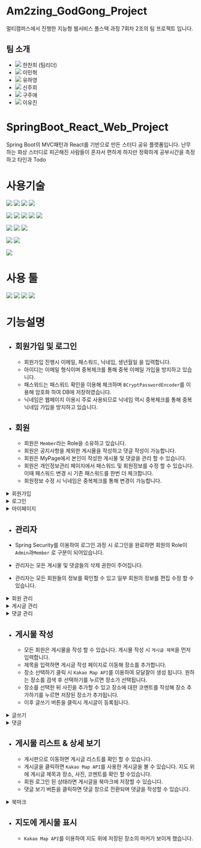 # Am2zing_GodGong_Project

멀티캠퍼스에서 진행한 지능형 웹서비스 풀스택 과정 7회차 2조의 팀 프로젝트 입니다.

## 팀 소개

- <img src="https://img.shields.io/badge/backend-6DB33F?style=flat-square&logo=SpringBoot&logoColor=white"/></a> 한찬희 (팀리더) 
- <img src="https://img.shields.io/badge/backend-6DB33F?style=flat-square&logo=SpringBoot&logoColor=white"/></a> 이민혁
- <img src="https://img.shields.io/badge/backend-6DB33F?style=flat-square&logo=SpringBoot&logoColor=white"/></a> 유하영
- <img src="https://img.shields.io/badge/frontend-61DAFB?style=flat-square&logo=React&logoColor=white"/></a> 신주희
- <img src="https://img.shields.io/badge/frontend-61DAFB?style=flat-square&logo=React&logoColor=white"/></a> 구주애
- <img src="https://img.shields.io/badge/frontend-61DAFB?style=flat-square&logo=React&logoColor=white"/></a> 이유진

# SpringBoot_React_Web_Project

Spring Boot의 MVC패턴과 React를 기반으로 만든 스터디 공유 플랫폼입니다. 난무하는 화상 스터디로 피곤해진 사람들이 혼자서 편하게 하지만 정확하게 공부시간을 측정하고 
타인과 Todo 

# 사용기술

<img src="https://img.shields.io/badge/Java-007396?style=flat-square&logo=Java&logoColor=white"/></a>
<img src="https://img.shields.io/badge/SpringBoot-6DB33F?style=flat-square&logo=SpringBoot&logoColor=white"/></a>
<img src="https://img.shields.io/badge/SpringSecurity-6DB33F?style=flat-square&logo=SpringBoot&logoColor=white"/></a>
<img src="https://img.shields.io/badge/JWT-6DB33F?style=flat-square&logo=JSONWebTokens&logoColor=white"/></a>

<img src="https://img.shields.io/badge/React-61DAFB?style=flat-square&logo=React&logoColor=white"/></a>
<img src="https://img.shields.io/badge/JavaScript-F7DF1E?style=flat-square&logo=JavaScript&logoColor=white"/></a>
<img src="https://img.shields.io/badge/CSS3-1572B6?style=flat-square&logo=CSS3&logoColor=white"/></a>
<img src="https://img.shields.io/badge/Bootstrap-7952B3?style=flat-square&logo=Bootstrap&logoColor=white"/></a>
<img src="https://img.shields.io/badge/Styled-components-DB7093?style=flat-square&logo=tyledcomponents&logoColor=white"/></a>

<img src="https://img.shields.io/badge/Redis-DC382D?style=flat-square&logo=Redis&logoColor=white"/></a>
<img src="https://img.shields.io/badge/MySQL-4479A1?style=flat-square&logo=MySQL&logoColor=white"/></a>
<img src="https://img.shields.io/badge/Hibernate-59666C?style=flat-square&logo=Hibernate&logoColor=white"/></a>

<img src="https://img.shields.io/badge/Naver_Sentiment_API-03C75A?style=flat-square&logo=Naver&logoColor=white"/></a>
<img src="https://img.shields.io/badge/Teachable_machine-4285F4?style=flat-square&logo=Google&logoColor=white"/></a>

<img src="https://img.shields.io/badge/Teachable_machine_API-4285F4?style=flat-square&logo=Google&logoColor=white"/></a>
# 사용 툴

<img src="https://img.shields.io/badge/IntelliJ_IDEA-000000?style=flat-square&logo=IntelliJIDEA&logoColor=white"/></a>
<img src="https://img.shields.io/badge/Visual_Studio_Code-007ACC?style=flat-square&logo=VisualStudioCode&logoColor=white"/></a>
<img src="https://img.shields.io/badge/Slack-4A154B?style=flat-square&logo=Slack&logoColor=white"/></a>
<img src="https://img.shields.io/badge/GitHub-181717?style=flat-square&logo=Slack&logoColor=white"/></a>



# 기능설명

- ## 회원가입 및 로그인

  - 회원가입 진행시 이메일, 패스워드, 닉네임, 생년월일 을 입력합니다.
  - 아이디는 이메일 형식이며 중복체크를 통해 중복 이메일 가입을 방지하고 있습니다.
  - 패스워드는 패스워드 확인을 이용해 체크하며 `BCryptPasswordEncoder`를 이용해 암호화 하여 DB에 저장하였습니다.
  - 닉네임은 웹페이지 이용시 주로 사용되므로 닉네임 역시 중복체크를 통해 중복 닉네임 가입을 방지하고 있습니다.

- ## 회원

  - 회원은 `Member`라는 Role을 소유하고 있습니다.
  - 회원은 공지사항을 제외한 게시물을 작성하고 댓글 작성이 가능합니다.
  - 회원은 MyPage에서 본인이 작성한 게시물 및 댓글을 관리 할 수 있습니다.
  - 회원은 개인정보관리 페이지에서 패스워드 및 회원정보를 수정 할 수 있습니다. 이때 패스워드 변경 시 기존 패스워드를 한번 더 체크합니다.
  - 회원정보 수정 시 닉네임은 중복체크를 통해 변경이 가능합니다.

<details>
    <summary>회원가입</summary>

![join](https://user-images.githubusercontent.com/79136087/166146202-d132214b-3455-4551-acc2-b3be5d821751.gif)

</details>

<details>
  <summary>로그인</summary>

![login](https://user-images.githubusercontent.com/79136087/166146231-99ee7bc4-9b1a-466a-af86-59519489cea5.gif)

</details>

<details>
  <summary>마이페이지</summary>

![마이페이지](https://user-images.githubusercontent.com/79136087/166146252-61ba1a4b-af4b-428a-addd-bf2f82cb6b6f.gif)

</details>

- ## 관리자

- Spring Security를 이용하여 로그인 과정 시 로그인을 완료하면 회원의 Role이 `Admin`과`Member` 로 구분이 되어있습니다.
- 관리자는 모든 게시물 및 댓글들의 삭제 권한이 주어집니다.
- 관리자는 모든 회원들의 정보를 확인할 수 있고 일부 회원의 정보를 편집 수정 할 수 있습니다.
<details>
    <summary>회원 관리</summary>

![관리자 회원 관리](https://user-images.githubusercontent.com/79136087/166146734-458ec6a8-01d7-4936-b4f5-a4b5f8290b24.gif)

</details>
<details>
    <summary>게시글 관리</summary>

![관리자 게시글 삭제](https://user-images.githubusercontent.com/79136087/166146731-bccf5ff9-0051-4027-ac78-4d424cc81e14.gif)

</details>
<details>
    <summary>댓글 관리</summary>

![관리자 댓글 관리](https://user-images.githubusercontent.com/79136087/166146732-cc09601b-ce27-44d9-b0db-f0a71755ce1a.gif)

</details>

- ## 게시물 작성

  - 모든 회원은 게시물을 작성 할 수 있습니다. 게시물 작성 시 `게시글 제목`을 먼저 입력합니다.
  - 제목을 입력하면 게시글 작성 페이지로 이동해 장소를 추가합니다.
  - 장소 선택하기 클릭 시 `Kakao Map API`를 이용하여 모달찰이 생성 됩니다. 원하는 장소를 검색 후 선택하기를 누르면 장소가 선택됩니다.
  - 장소를 선택한 뒤 사진을 추가할 수 있고 장소에 대한 코멘트를 작성해 장소 추가하기를 누르면 저장된 장소가 추가됩니다.
  - 이후 글쓰기 버튼을 클릭시 게시글이 등록됩니다.

<details>
  <summary>글쓰기</summary>

![글쓰기](https://user-images.githubusercontent.com/79136087/166146268-1ac79e89-9cdb-426a-addf-f0bbf54bec8a.gif)

</details>
<details>
  <summary>댓글</summary>

![댓글](https://user-images.githubusercontent.com/79136087/166146403-1b26d8db-c144-4ea0-9edc-c13d0da02c21.gif)

</details>

- ## 게시물 리스트 & 상세 보기

  - 게시판으로 이동하면 게시글 리스트를 확인 할 수 있습니다.
  - 게시글을 클릭하면 `Kakao Map API`를 사용한 게시글을 볼 수 있습니다. 지도 위에 게시글 제목과 장소, 사진, 코멘트를 확인 할 수있습니다.
  - 회원 로그인 된 상태라면 게시글을 북마크에 저장할 수 있습니다.
  - 댓글 보기 버튼을 클릭하면 댓글 창으로 전환되며 댓글을 작성할 수 있습니다.

<details>
    <summary>북마크</summary>

![북마크](https://user-images.githubusercontent.com/79136087/166146431-d714970b-c03d-4844-8c23-75df3f1c7092.gif)

</details>

- ## 지도에 게시물 표시
  - `Kakao Map API`를 이용하여 지도 위에 저장된 장소의 마커가 보이게 했습니다.
